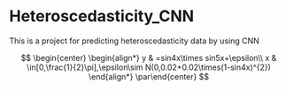 # Heteroscedasticity_CNN
This is a project for predicting heteroscedasticity data by using CNN


$$
\begin{center}
\begin{align*}
y & =sin4x\times sin5x+\epsilon\\
x & \in[0,\frac{1}{2}\pi],\epsilon\sim N(0,0.02+0.02\times(1-sin4x)^{2})
\end{align*}
\par\end{center}
$$
